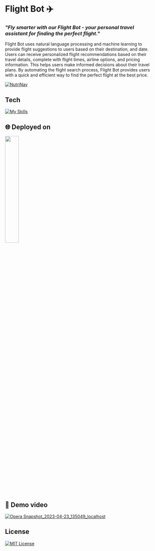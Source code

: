 # Flight Bot ✈️
### _"Fly smarter with our Flight Bot - your personal travel assistant for finding the perfect flight."_  

Flight Bot uses natural language processing and machine learning to provide flight suggestions to users based on their destination, and date. Users can receive personalized flight recommendations based on their travel details, complete with flight times, airline options, and pricing information. This helps users make informed decisions about their travel plans. By automating the flight search process, Flight Bot provides users with a quick and efficient way to find the perfect flight at the best price.  

[![NutriNav](https://github-readme-stats.vercel.app/api/pin/?username=michellejslei&repo=chathacks_travelbot&theme=dark)](https://github.com/michellejslei/chathacks_travelbot)<br/>

## Tech
[![My Skills](https://skillicons.dev/icons?i=gcp,github,js,html,css)](https://skillicons.dev)  

## 🌐 Deployed on

<a href="https://michellejslei.github.io/chathacks_travelbot/">
<img src="https://user-images.githubusercontent.com/89456541/235354502-fbac768e-a7dc-47d1-aa22-032aa75440f1.png" width="30%">
</a>

## 🎥 Demo video

[![Opera Snapshot_2023-04-23_135049_localhost](https://user-images.githubusercontent.com/89456541/233836083-ea218b87-5a34-4969-a06b-9a80cb1d9adb.png)](https://www.youtube.com/watch?v=nGDiP6eFsiM)

## License

[![MIT License](https://img.shields.io/badge/License-MIT-green.svg)](https://choosealicense.com/licenses/mit/)

